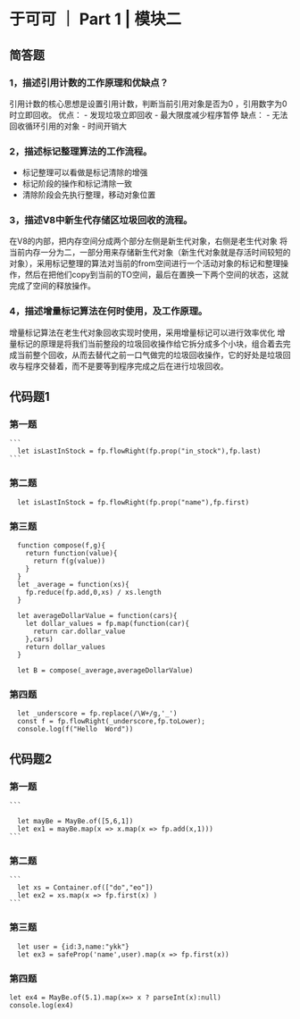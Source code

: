 # 于可可 ｜ Part 1 | 模块二

## 简答题

### 1，描述引用计数的工作原理和优缺点？

  引用计数的核心思想是设置引用计数，判断当前引用对象是否为0 ，引用数字为0 时立即回收。
  优点：
    - 发现垃圾立即回收
    - 最大限度减少程序暂停
  缺点：
    - 无法回收循环引用的对象
    - 时间开销大

### 2，描述标记整理算法的工作流程。 ###

  - 标记整理可以看做是标记清除的增强
  - 标记阶段的操作和标记清除一致
  - 清除阶段会先执行整理，移动对象位置

### 3，描述V8中新生代存储区垃圾回收的流程。 ###

  在V8的内部，把内存空间分成两个部分左侧是新生代对象，右侧是老生代对象
  将当前内存一分为二，一部分用来存储新生代对象（新生代对象就是存活时间较短的对象），采用标记整理的算法对当前的from空间进行一个活动对象的标记和整理操作，然后在把他们copy到当前的TO空间，最后在置换一下两个空间的状态，这就完成了空间的释放操作。

### 4，描述增量标记算法在何时使用，及工作原理。
  增量标记算法在老生代对象回收实现时使用，采用增量标记可以进行效率优化
  增量标记的原理是将我们当前整段的垃圾回收操作给它拆分成多个小块，组合着去完成当前整个回收，从而去替代之前一口气做完的垃圾回收操作，它的好处是垃圾回收与程序交替着，而不是要等到程序完成之后在进行垃圾回收。

## 代码题1 ##

### 第一题 ###
    ```
      let isLastInStock = fp.flowRight(fp.prop("in_stock"),fp.last)
    ```
    


### 第二题 ###

  ```
    let isLastInStock = fp.flowRight(fp.prop("name"),fp.first)
  ```

### 第三题 ###
  ```
    function compose(f,g){
      return function(value){
        return f(g(value))
      }
    }
    let _average = function(xs){
      fp.reduce(fp.add,0,xs) / xs.length
    }

    let averageDollarValue = function(cars){
      let dollar_values = fp.map(function(car){
        return car.dollar_value
      },cars)
      return dollar_values
    }

    let B = compose(_average,averageDollarValue)
  ```
### 第四题 ###

  ```
    let _underscore = fp.replace(/\W+/g,'_')
    const f = fp.flowRight(_underscore,fp.toLower);
    console.log(f("Hello  Word"))
  ```

## 代码题2 ##

### 第一题 ###

    ```

      let mayBe = MayBe.of([5,6,1])
      let ex1 = mayBe.map(x => x.map(x => fp.add(x,1)))
    ```

### 第二题 ###
    ```
      let xs = Container.of(["do","eo"])
      let ex2 = xs.map(x => fp.first(x) ) 
    ```
### 第三题 ### 
  ```
    let user = {id:3,name:"ykk"}
    let ex3 = safeProp('name',user).map(x => fp.first(x))
  ```
### 第四题 ###
  
  ```
  let ex4 = MayBe.of(5.1).map(x=> x ? parseInt(x):null)
  console.log(ex4)
  ```



